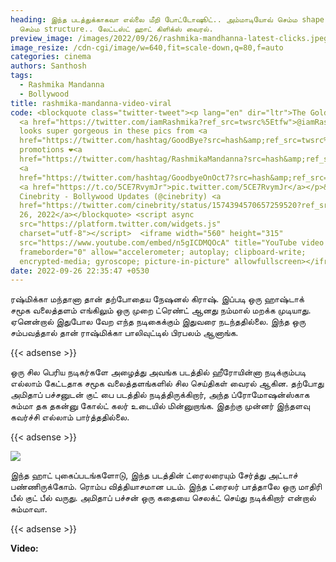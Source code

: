 ```yaml
---
heading: இந்த படத்துக்காகவா எல்லை மீறி போட்டோஷூட்.. அம்மாடியோவ் செம்ம shape..
  செம்ம structure.. லேட்டஸ்ட் ஹாட் கிளிக்ஸ் வைரல்.
preview_image: /images/2022/09/26/rashmika-mandhanna-latest-clicks.jpeg
image_resize: /cdn-cgi/image/w=640,fit=scale-down,q=80,f=auto
categories: cinema
authors: Santhosh
tags:
  - Rashmika Mandanna
  - Bollywood
title: rashmika-mandanna-video-viral
code: <blockquote class="twitter-tweet"><p lang="en" dir="ltr">The Golden Girl
  <a href="https://twitter.com/iamRashmika?ref_src=twsrc%5Etfw">@iamRashmika</a>
  looks super gorgeous in these pics from <a
  href="https://twitter.com/hashtag/GoodBye?src=hash&amp;ref_src=twsrc%5Etfw">#GoodBye</a>
  promotions ❤️<a
  href="https://twitter.com/hashtag/RashmikaMandanna?src=hash&amp;ref_src=twsrc%5Etfw">#RashmikaMandanna</a>
  <a
  href="https://twitter.com/hashtag/GoodbyeOnOct7?src=hash&amp;ref_src=twsrc%5Etfw">#GoodbyeOnOct7</a>
  <a href="https://t.co/5CE7RvymJr">pic.twitter.com/5CE7RvymJr</a></p>&mdash;
  Cinebrity - Bollywood Updates (@cinebrity) <a
  href="https://twitter.com/cinebrity/status/1574394570657259520?ref_src=twsrc%5Etfw">September
  26, 2022</a></blockquote> <script async
  src="https://platform.twitter.com/widgets.js"
  charset="utf-8"></script>  <iframe width="560" height="315"
  src="https://www.youtube.com/embed/n5gICDMQOcA" title="YouTube video player"
  frameborder="0" allow="accelerometer; autoplay; clipboard-write;
  encrypted-media; gyroscope; picture-in-picture" allowfullscreen></iframe>
date: 2022-09-26 22:35:47 +0530
---
```



ரஷ்மிக்கா மந்தானா தான் தற்போதைய நேஷனல் கிராஷ். இப்படி ஒரு ஹாஷ்டாக் சமூக வலைத்தளம் எங்கிலும் ஒரு முறை ட்ரெண்ட் ஆனது நம்மால் மறக்க முடியாது. ஏனென்றால் இதுபோல வேற எந்த நடிகைக்கும் இதுவரை நடந்ததில்லை. இந்த ஒரு சம்பவத்தால் தான் ராஷ்மிக்கா பாலிவுட்டில் பிரபலம் ஆனாங்க.

{{< adsense >}}

ஒரு சில பெரிய நடிகர்களே அழைத்து அவங்க படத்தில் ஹீரோயின்னா நடிக்கும்படி எல்லாம் கேட்டதாக சமூக வலைத்தளங்களில் சில செய்திகள் வைரல் ஆகின. தற்போது அமிதாப் பச்சனுடன் குட் பை படத்தில் நடித்திருக்கிறார், அந்த ப்ரோமோஷன்ஸ்காக சும்மா தக தகன்னு கோல்ட் கலர் உடையில் மின்னுறாங்க. இதற்கு முன்னர் இந்தளவு கவர்ச்சி எல்லாம் பார்த்ததில்லை.

{{< adsense >}}

![](/images/2022/09/26/rashmika-mandhanna-latest-clicks-1.jpeg)

இந்த ஹாட் புகைப்படங்களோடு, இந்த படத்தின் ட்ரைலரையும் சேர்த்து அட்டாச் பண்ணிருக்கோம். ரொம்ப வித்தியாசமான படம். இந்த ட்ரைலர் பாத்தாலே ஒரு மாதிரி பீல் குட் பீல் வருது. அமிதாப் பச்சன் ஒரு கதையை செலக்ட் செய்து நடிக்கிறார் என்றால் சும்மாவா.

{{< adsense >}}

**V﻿ideo:**